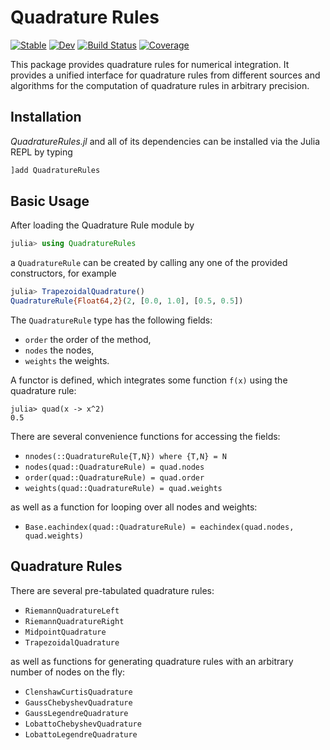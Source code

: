 # Quadrature Rules

[![Stable](https://img.shields.io/badge/docs-stable-blue.svg)](https://juliagni.github.io/QuadratureRules.jl/stable)
[![Dev](https://img.shields.io/badge/docs-dev-blue.svg)](https://juliagni.github.io/QuadratureRules.jl/dev)
[![Build Status](https://github.com/JuliaGNI/QuadratureRules.jl/workflows/CI/badge.svg)](https://github.com/JuliaGNI/QuadratureRules.jl/actions)
[![Coverage](https://codecov.io/gh/JuliaGNI/QuadratureRules.jl/branch/master/graph/badge.svg)](https://codecov.io/gh/JuliaGNI/QuadratureRules.jl)


This package provides quadrature rules for numerical integration. It provides a unified interface for quadrature rules from different sources and algorithms for the computation of quadrature rules in arbitrary precision.

## Installation

*QuadratureRules.jl* and all of its dependencies can be installed via the Julia REPL by typing 
```julia
]add QuadratureRules
```

## Basic Usage

After loading the Quadrature Rule module by
```julia
julia> using QuadratureRules
```
a `QuadratureRule` can be created by calling any one of the provided constructors, for example
```julia
julia> TrapezoidalQuadrature()
QuadratureRule{Float64,2}(2, [0.0, 1.0], [0.5, 0.5])
```

The `QuadratureRule` type has the following fields:
- `order` the order of the method,
- `nodes` the nodes,
- `weights` the weights.

A functor is defined, which integrates some function `f(x)` using the quadrature rule:
```
julia> quad(x -> x^2)
0.5
```

There are several convenience functions for accessing the fields:
- `nnodes(::QuadratureRule{T,N}) where {T,N} = N`
- `nodes(quad::QuadratureRule) = quad.nodes`
- `order(quad::QuadratureRule) = quad.order`
- `weights(quad::QuadratureRule) = quad.weights`

as well as a function for looping over all nodes and weights:
- `Base.eachindex(quad::QuadratureRule) = eachindex(quad.nodes, quad.weights)`


## Quadrature Rules

There are several pre-tabulated quadrature rules:
- `RiemannQuadratureLeft`
- `RiemannQuadratureRight`
- `MidpointQuadrature`
- `TrapezoidalQuadrature`

as well as functions for generating quadrature rules with an arbitrary number of nodes on the fly:
- `ClenshawCurtisQuadrature`
- `GaussChebyshevQuadrature`
- `GaussLegendreQuadrature`
- `LobattoChebyshevQuadrature`
- `LobattoLegendreQuadrature`
